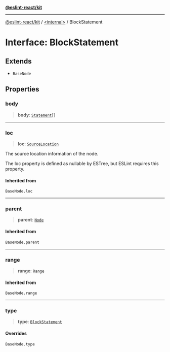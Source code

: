 [**@eslint-react/kit**](../../README.md)

***

[@eslint-react/kit](../../README.md) / [\<internal\>](../README.md) / BlockStatement

# Interface: BlockStatement

## Extends

- `BaseNode`

## Properties

### body

> **body**: [`Statement`](../type-aliases/Statement.md)[]

***

### loc

> **loc**: [`SourceLocation`](SourceLocation.md)

The source location information of the node.

The loc property is defined as nullable by ESTree, but ESLint requires this property.

#### Inherited from

`BaseNode.loc`

***

### parent

> **parent**: [`Node`](../type-aliases/Node.md)

#### Inherited from

`BaseNode.parent`

***

### range

> **range**: [`Range`](../type-aliases/Range.md)

#### Inherited from

`BaseNode.range`

***

### type

> **type**: [`BlockStatement`](../README.md#blockstatement)

#### Overrides

`BaseNode.type`
